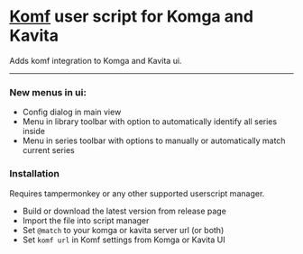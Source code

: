 # [Komf](https://github.com/Snd-R/komf) user script for Komga and Kavita

Adds komf integration to Komga and Kavita ui.

---

### New menus in ui:

- Config dialog in main view
- Menu in library toolbar with option to automatically identify all series inside
- Menu in series toolbar with options to manually or automatically match current series

### Installation

Requires tampermonkey or any other supported userscript manager.

- Build or download the latest version from release page
- Import the file into script manager
- Set `@match`  to your komga or kavita server url (or both)
- Set `komf url` in Komf settings from Komga or Kavita UI
